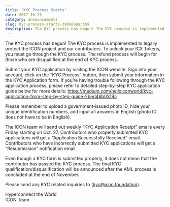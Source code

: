 ```yaml
---
title: "KYC Process Starts"
date: 2017-10-23
category: announcements
slug: kyc-process-starts-39b8060ac359
description: The KYC process has begun! The KYC process is implemented to legally protect the ICON project and our contributors.
---
```


The KYC process has begun! The KYC process is implemented to legally protect the ICON project and our contributors. To unlock your ICX Tokens, you must go through the KYC process. The refund process will begin for those who are disqualified at the end of KYC process.

Submit your KYC application by visiting the ICON website. Sign into your account, click on the “KYC Process” button, then submit your information in the KYC Application form. If you’re having trouble following through the KYC application process, please refer to detailed step-by-step KYC application guide below for more details: <https://medium.com/helloiconworld/kyc-application-form-step-by-step-guide-2bed46b0319a>

Please remember to upload a government-issued photo ID, hide your unique identification numbers, and input all answers in English (photo ID does not have to be in English).

The ICON team will send out weekly “KYC Application Receipt” emails every Friday starting on Oct. 27. Contributors who properly submitted KYC applications will get a “Application Successfully Received” email. Contributors who have incorrectly submitted KYC applications will get a “Resubmission” notification email.

Even though a KYC form is submitted properly, it does not mean that the contributor has passed the KYC process. The final KYC qualification/disqualification will be announced after the AML process is concluded at the end of November.

Please send any KYC related inquiries to (kyc@icon.foundation).

Hyperconnect the World  
ICON Team

